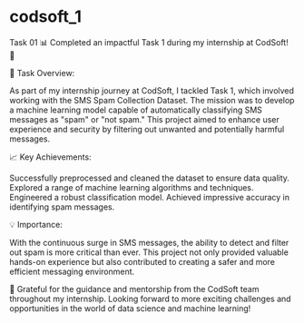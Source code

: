 # codsoft_1
Task 01
📊 Completed an impactful Task 1 during my internship at CodSoft! 📲

🧐 Task Overview:

As part of my internship journey at CodSoft, I tackled Task 1, which involved working with the SMS Spam Collection Dataset. The mission was to develop a machine learning model capable of automatically classifying SMS messages as "spam" or "not spam." This project aimed to enhance user experience and security by filtering out unwanted and potentially harmful messages.

📈 Key Achievements:

Successfully preprocessed and cleaned the dataset to ensure data quality.
Explored a range of machine learning algorithms and techniques.
Engineered a robust classification model.
Achieved impressive accuracy in identifying spam messages.

💡 Importance:

With the continuous surge in SMS messages, the ability to detect and filter out spam is more critical than ever. This project not only provided valuable hands-on experience but also contributed to creating a safer and more efficient messaging environment.

🙌 Grateful for the guidance and mentorship from the CodSoft team throughout my internship. Looking forward to more exciting challenges and opportunities in the world of data science and machine learning!
